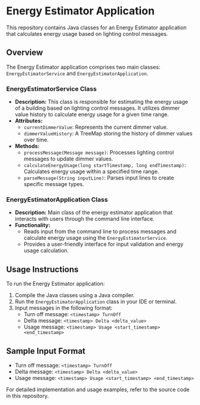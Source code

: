 # Energy Estimator Application

This repository contains Java classes for an Energy Estimator application that calculates energy usage based on lighting control messages.

## Overview

The Energy Estimator application comprises two main classes: `EnergyEstimatorService` and `EnergyEstimatorApplication`.

### EnergyEstimatorService Class
- **Description:** This class is responsible for estimating the energy usage of a building based on lighting control messages. It utilizes dimmer value history to calculate energy usage for a given time range.
- **Attributes:**
  - `currentDimmerValue`: Represents the current dimmer value.
  - `dimmerValueHistory`: A TreeMap storing the history of dimmer values over time.
- **Methods:**
  - `processMessage(Message message)`: Processes lighting control messages to update dimmer values.
  - `calculateEnergyUsage(long startTimestamp, long endTimestamp)`: Calculates energy usage within a specified time range.
  - `parseMessage(String inputLine)`: Parses input lines to create specific message types.

### EnergyEstimatorApplication Class
- **Description:** Main class of the energy estimator application that interacts with users through the command line interface.
- **Functionality:**
  - Reads input from the command line to process messages and calculate energy usage using the `EnergyEstimatorService`.
  - Provides a user-friendly interface for input validation and energy usage calculation.

## Usage Instructions

To run the Energy Estimator application:
1. Compile the Java classes using a Java compiler.
2. Run the `EnergyEstimatorApplication` class in your IDE or terminal.
3. Input messages in the following format:
   - Turn off message: `<timestamp> TurnOff`
   - Delta message: `<timestamp> Delta <delta_value>`
   - Usage message: `<timestamp> Usage <start_timestamp> <end_timestamp>`

## Sample Input Format

- Turn off message: `<timestamp> TurnOff`
- Delta message: `<timestamp> Delta <delta_value>`
- Usage message: `<timestamp> Usage <start_timestamp> <end_timestamp>`

For detailed implementation and usage examples, refer to the source code in this repository.

